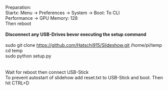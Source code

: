 Preparation:<br />
Startx: Menu -> Preferences -> System -> Boot: To CLI<br />
Performance -> GPU Memory: 128<br />
Then reboot<br />
<br />
<strong>Disconnect any USB-Drives bevor executing the setup command</strong><br />
<br />
sudo git clone https://github.com/Hatschi915/Slideshow.git /home/pi/temp<br />
cd temp<br />
sudo python setup.py<br />
<br />
<br />
Wait for reboot then connect USB-Stick<br />
To prevent autostart of slidehow add reset.txt to USB-Stick and boot. Then hit CTRL+D<br />

